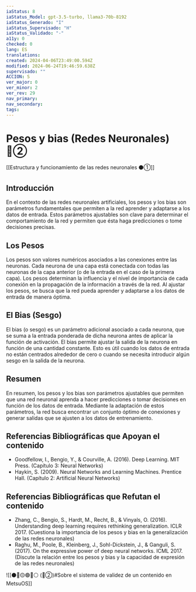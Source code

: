 ```yaml
---
iaStatus: 8
iaStatus_Model: gpt-3.5-turbo, llama3-70b-8192
iaStatus_Generado: "I"
iaStatus_Supervisado: "H"
iaStatus_Validado: "-"
a11y: 0
checked: 0
lang: ES
translations: 
created: 2024-04-06T23:49:00.594Z
modified: 2024-06-24T19:46:59.638Z
supervisado: ""
ACCION: S
ver_major: 0
ver_minor: 2
ver_rev: 29
nav_primary: 
nav_secondary: 
tags:
---
```

# Pesos y bias (Redes Neuronales) 🔴②

[[Estructura y funcionamiento de las redes neuronales ⚫①]]

## Introducción

En el contexto de las redes neuronales artificiales, los pesos y los bias son parámetros fundamentales que permiten a la red aprender y adaptarse a los datos de entrada. Estos parámetros ajustables son clave para determinar el comportamiento de la red y permiten que ésta haga predicciones o tome decisiones precisas.

## Los Pesos

Los pesos son valores numéricos asociados a las conexiones entre las neuronas. Cada neurona de una capa está conectada con todas las neuronas de la capa anterior (o de la entrada en el caso de la primera capa). Los pesos determinan la influencia y el nivel de importancia de cada conexión en la propagación de la información a través de la red. Al ajustar los pesos, se busca que la red pueda aprender y adaptarse a los datos de entrada de manera óptima.

## El Bias (Sesgo)

El bias (o sesgo) es un parámetro adicional asociado a cada neurona, que se suma a la entrada ponderada de dicha neurona antes de aplicar la función de activación. El bias permite ajustar la salida de la neurona en función de una cantidad constante. Esto es útil cuando los datos de entrada no están centrados alrededor de cero o cuando se necesita introducir algún sesgo en la salida de la neurona.

## Resumen

En resumen, los pesos y los bias son parámetros ajustables que permiten que una red neuronal aprenda a hacer predicciones o tomar decisiones en función de los datos de entrada. Mediante la adaptación de estos parámetros, la red busca encontrar un conjunto óptimo de conexiones y generar salidas que se ajusten a los datos de entrenamiento.

## Referencias Bibliográficas que Apoyan el contenido

* Goodfellow, I., Bengio, Y., & Courville, A. (2016). Deep Learning. MIT Press. (Capítulo 3: Neural Networks)
* Haykin, S. (2009). Neural Networks and Learning Machines. Prentice Hall. (Capítulo 2: Artificial Neural Networks)

## Referencias Bibliográficas que Refutan el contenido

* Zhang, C., Bengio, S., Hardt, M., Recht, B., & Vinyals, O. (2016). Understanding deep learning requires rethinking generalization. ICLR 2017. (Cuestiona la importancia de los pesos y bias en la generalización de las redes neuronales)
* Raghu, M., Poole, B., Kleinberg, J., Sohl-Dickstein, J., & Ganguli, S. (2017). On the expressive power of deep neural networks. ICML 2017. (Discute la relación entre los pesos y bias y la capacidad de expresión de las redes neuronales)


![[⚫🔴🟡🟢🔵⚪ (🔴②)#Sobre el sistema de validez de un contenido en MetsuOS]]
